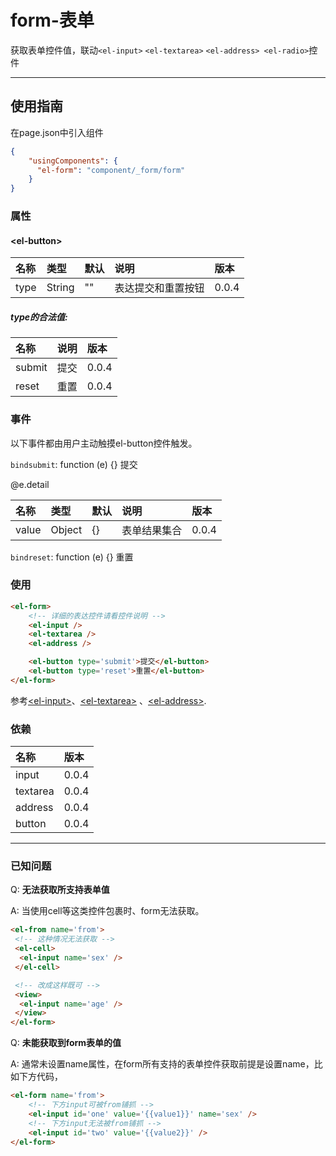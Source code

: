 # form-表单

获取表单控件值，联动`<el-input>` `<el-textarea>` `<el-address> <el-radio>`控件

---

## 使用指南

在page.json中引入组件

```json
{
    "usingComponents": {
      "el-form": "component/_form/form"
    }
}
```

### 属性

#### &lt;el-button&gt;

| 名称 | 类型 | 默认 | 说明 | 版本 |
| :--- | :--- | :--- | :--- | :--- |
| type | String | "" | 表达提交和重置按钮 | 0.0.4 |

##### type的合法值:

| 名称 | 说明 | 版本 |
| :--- | :--- | :--- |
| submit | 提交 | 0.0.4 |
| reset | 重置 | 0.0.4 |

### 事件

以下事件都由用户主动触摸el-button控件触发。

`bindsubmit`: function \(e\) {} 提交

@e.detail

| 名称 | 类型 | 默认 | 说明 | 版本 |
| :--- | :--- | :--- | :--- | :--- |
| value | Object | {} | 表单结果集合 | 0.0.4 |

`bindreset`: function \(e\) {} 重置

### 使用

```html
<el-form>
    <!-- 详细的表达控件请看控件说明 -->
    <el-input />
    <el-textarea />
    <el-address />

    <el-button type='submit'>提交</el-button>
    <el-button type='reset'>重置</el-button>
</el-form>
```

参考[&lt;el-input&gt;](/shu-ru-kuang.md)、[&lt;el-textarea&gt;](/duo-xing-shu-ru-kuang.md) 、[&lt;el-address&gt;](/address-di-zhi.md).

### 依赖

| 名称 | 版本 |
| :--- | :--- |
| input | 0.0.4 |
| textarea | 0.0.4 |
| address | 0.0.4 |
| button | 0.0.4 |

---

### 已知问题

Q: **无法获取所支持表单值**

A: 当使用cell等这类控件包裹时、form无法获取。

```html
<el-from name='from'>
 <!-- 这种情况无法获取 -->
 <el-cell>
  <el-input name='sex' />
 </el-cell>

 <!-- 改成这样既可 -->
 <view>
  <el-input name='age' />
 </view>
</el-form>
```

Q: **未能获取到form表单的值**

A: 通常未设置name属性，在form所有支持的表单控件获取前提是设置name，比如下方代码，

```html
<el-form name='from'>
    <!-- 下方input可被from铺抓 -->
    <el-input id='one' value='{{value1}}' name='sex' />
    <!-- 下方input无法被from铺抓 -->
    <el-input id='two' value='{{value2}}' />
</el-form>
```



